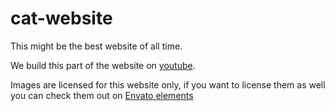 # cat-website
This might be the best website of all time.

We build this part of the website on [youtube](https://youtu.be/mf8mspVWHmw).

Images are licensed for this website only, if you want to license them as well you can check them out on [Envato elements](https://elements.envato.com/)
